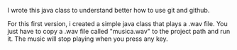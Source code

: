 I wrote this java class to understand better how to use git and github. 

For this first version, i created a simple java class that plays a .wav file. You just have to copy a .wav file called "musica.wav" to the project path and run it. The music will stop playing when you press any key.
